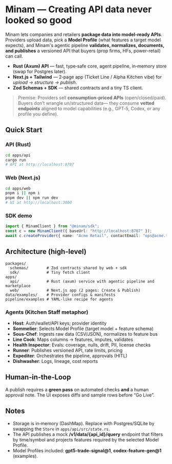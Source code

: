 # Minam — Creating API data never looked so good

Minam lets companies and retailers **package data into model-ready APIs**. Providers upload data, pick a **Model Profile** (what features a target model expects), and Minam's agentic pipeline **validates, normalizes, documents, and publishes** a versioned API that buyers (prop firms, HFs, power-retail) can call.

- **Rust (Axum) API** — fast, type‑safe core, agent pipeline, in‑memory store (swap for Postgres later).
- **Next.js + Tailwind** — 2‑page app (Ticket Line / Alpha Kitchen vibe) for *upload → structure → publish*.
- **Zod Schemas + SDK** — shared contracts and a tiny TS client.

> Premise: Providers sell **consumption-priced APIs** (open/closed/paid). Buyers don’t wrangle un/structured data—
> they consume **vetted endpoints** aligned to model capabilities (e.g., GPT‑5, Codex, or any profile you define).

## Quick Start

### API (Rust)
```bash
cd apps/api
cargo run
# API at http://localhost:8787
```

### Web (Next.js)
```bash
cd apps/web
pnpm i || npm i
pnpm dev || npm run dev
# UI at http://localhost:3000
```

### SDK demo
```ts
import { MinamClient } from "@minam/sdk";
const c = new MinamClient({ baseUrl: "http://localhost:8787" });
await c.createProvider({ name: "Acme Retail", contactEmail: "ops@acme.test" });
```

## Architecture (high-level)

```
packages/
  schemas/        # Zod contracts shared by web + sdk
  sdk/            # Tiny fetch client
apps/
  api/            # Rust (axum) service with agentic pipeline and marketplace
  web/            # Next.js app (2 pages: Create & Publish)
data/examples/    # Provider configs & manifests
pipeline/examples # YAML-like recipe for agents
```

### Agents (Kitchen Staff metaphor)

- **Host**: Auth/wallet/API keys; provider identity
- **Sommelier**: Selects Model Profile (target model + feature schema)
- **Sous‑Chef**: Ingests raw data (CSV/JSON), normalizes to feature bus
- **Line Cook**: Maps columns → features, imputes, validates
- **Health Inspector**: Evals: coverage, nulls, drift, PII, license checks
- **Runner**: Publishes versioned API, rate limits, pricing
- **Expediter**: Orchestrates the pipeline, approvals (HITL)
- **Dishwasher**: Logs, lineage, cost reports

## Human‑in‑the‑Loop
A publish requires a **green pass** on automated checks **and** a human approval note. The UI exposes diffs and sample rows before “Go Live”.

## Notes
- Storage is in‑memory (DashMap). Replace with Postgres/SQLite by swapping the `Store` in `apps/api/src/state.rs`.
- The API publishes a mock **/v1/data/{api_id}/query** endpoint that filters by time/symbol and projects features required by the selected Model Profile.
- Model Profiles included: **gpt5-trade-signal@1**, **codex-feature-gen@1** (examples).
